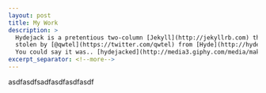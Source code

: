 ```yaml
---
layout: post
title: My Work
description: >
  Hydejack is a pretentious two-column [Jekyll](http://jekyllrb.com) theme,
  stolen by [@qwtel](https://twitter.com/qwtel) from [Hyde](http://hyde.getpoole.com).
  You could say it was.. [hydejacked](http://media3.giphy.com/media/makedRIckZBW8/giphy.gif).
excerpt_separator: <!--more-->
---
```

asdfasdfsadfasdfasdfasdf

[docs]: ../../docs/8.0.0/README.md
[tag]: http://www.minddust.com/post/tags-and-categories-on-github-pages/
